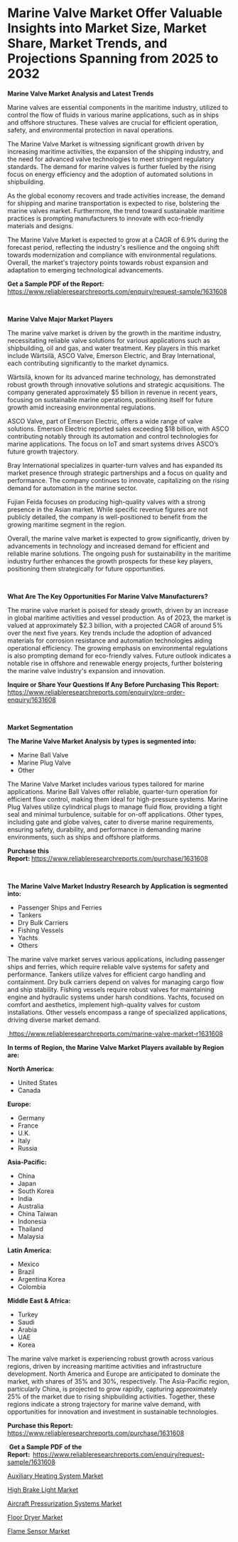 <p><h1>Marine Valve Market Offer Valuable Insights into Market Size, Market Share, Market Trends, and Projections Spanning from 2025 to 2032</h1></p><p><strong>Marine Valve Market Analysis and Latest Trends</strong></p>
<p><p>Marine valves are essential components in the maritime industry, utilized to control the flow of fluids in various marine applications, such as in ships and offshore structures. These valves are crucial for efficient operation, safety, and environmental protection in naval operations. </p><p>The Marine Valve Market is witnessing significant growth driven by increasing maritime activities, the expansion of the shipping industry, and the need for advanced valve technologies to meet stringent regulatory standards. The demand for marine valves is further fueled by the rising focus on energy efficiency and the adoption of automated solutions in shipbuilding. </p><p>As the global economy recovers and trade activities increase, the demand for shipping and marine transportation is expected to rise, bolstering the marine valves market. Furthermore, the trend toward sustainable maritime practices is prompting manufacturers to innovate with eco-friendly materials and designs. </p><p>The Marine Valve Market is expected to grow at a CAGR of 6.9% during the forecast period, reflecting the industry's resilience and the ongoing shift towards modernization and compliance with environmental regulations. Overall, the market's trajectory points towards robust expansion and adaptation to emerging technological advancements.</p></p>
<p><strong>Get a Sample PDF of the Report:&nbsp;</strong> <a href="https://www.reliableresearchreports.com/enquiry/request-sample/1631608?utm_campaign=40&utm_medium=2&utm_source=Github&utm_content=ia&utm_term=21022025&utm_id=marine-valve">https://www.reliableresearchreports.com/enquiry/request-sample/1631608</a></p>
<p>&nbsp;</p>
<p><strong>Marine Valve Major Market Players</strong></p>
<p><p>The marine valve market is driven by the growth in the maritime industry, necessitating reliable valve solutions for various applications such as shipbuilding, oil and gas, and water treatment. Key players in this market include Wärtsilä, ASCO Valve, Emerson Electric, and Bray International, each contributing significantly to the market dynamics.</p><p>Wärtsilä, known for its advanced marine technology, has demonstrated robust growth through innovative solutions and strategic acquisitions. The company generated approximately $5 billion in revenue in recent years, focusing on sustainable marine operations, positioning itself for future growth amid increasing environmental regulations.</p><p>ASCO Valve, part of Emerson Electric, offers a wide range of valve solutions. Emerson Electric reported sales exceeding $18 billion, with ASCO contributing notably through its automation and control technologies for marine applications. The focus on IoT and smart systems drives ASCO’s future growth trajectory.</p><p>Bray International specializes in quarter-turn valves and has expanded its market presence through strategic partnerships and a focus on quality and performance. The company continues to innovate, capitalizing on the rising demand for automation in the marine sector.</p><p>Fujian Feida focuses on producing high-quality valves with a strong presence in the Asian market. While specific revenue figures are not publicly detailed, the company is well-positioned to benefit from the growing maritime segment in the region.</p><p>Overall, the marine valve market is expected to grow significantly, driven by advancements in technology and increased demand for efficient and reliable marine solutions. The ongoing push for sustainability in the maritime industry further enhances the growth prospects for these key players, positioning them strategically for future opportunities.</p></p>
<p>&nbsp;</p>
<p><strong>What Are The Key Opportunities For Marine Valve Manufacturers?</strong></p>
<p><p>The marine valve market is poised for steady growth, driven by an increase in global maritime activities and vessel production. As of 2023, the market is valued at approximately $2.3 billion, with a projected CAGR of around 5% over the next five years. Key trends include the adoption of advanced materials for corrosion resistance and automation technologies aiding operational efficiency. The growing emphasis on environmental regulations is also prompting demand for eco-friendly valves. Future outlook indicates a notable rise in offshore and renewable energy projects, further bolstering the marine valve industry's expansion and innovation.</p></p>
<p><strong>Inquire or Share Your Questions If Any Before Purchasing This Report:</strong> <a href="https://www.reliableresearchreports.com/enquiry/pre-order-enquiry/1631608?utm_campaign=40&utm_medium=2&utm_source=Github&utm_content=ia&utm_term=21022025&utm_id=marine-valve">https://www.reliableresearchreports.com/enquiry/pre-order-enquiry/1631608</a></p>
<p>&nbsp;</p>
<p><strong>Market Segmentation</strong></p>
<p><strong>The Marine Valve Market Analysis by types is segmented into:</strong></p>
<p><ul><li>Marine Ball Valve</li><li>Marine Plug Valve</li><li>Other</li></ul></p>
<p><p>The Marine Valve Market includes various types tailored for marine applications. Marine Ball Valves offer reliable, quarter-turn operation for efficient flow control, making them ideal for high-pressure systems. Marine Plug Valves utilize cylindrical plugs to manage fluid flow, providing a tight seal and minimal turbulence, suitable for on-off applications. Other types, including gate and globe valves, cater to diverse marine requirements, ensuring safety, durability, and performance in demanding marine environments, such as ships and offshore platforms.</p></p>
<p><strong>Purchase this Report:&nbsp;</strong><a href="https://www.reliableresearchreports.com/purchase/1631608?utm_campaign=40&utm_medium=2&utm_source=Github&utm_content=ia&utm_term=21022025&utm_id=marine-valve">https://www.reliableresearchreports.com/purchase/1631608</a></p>
<p>&nbsp;</p>
<p><strong>The Marine Valve Market Industry Research by Application is segmented into:</strong></p>
<p><ul><li>Passenger Ships and Ferries</li><li>Tankers</li><li>Dry Bulk Carriers</li><li>Fishing Vessels</li><li>Yachts</li><li>Others</li></ul></p>
<p><p>The marine valve market serves various applications, including passenger ships and ferries, which require reliable valve systems for safety and performance. Tankers utilize valves for efficient cargo handling and containment. Dry bulk carriers depend on valves for managing cargo flow and ship stability. Fishing vessels require robust valves for maintaining engine and hydraulic systems under harsh conditions. Yachts, focused on comfort and aesthetics, implement high-quality valves for custom installations. Other vessels encompass a range of specialized applications, driving diverse market demand.</p></p>
<p><a href="https://www.reliableresearchreports.com/marine-valve-market-r1631608?utm_campaign=40&utm_medium=2&utm_source=Github&utm_content=ia&utm_term=21022025&utm_id=marine-valve">&nbsp;https://www.reliableresearchreports.com/marine-valve-market-r1631608</a></p>
<p><strong>In terms of Region, the Marine Valve Market Players available by Region are:</strong></p>
<p>
    <p> <strong> North America: </strong>
        <ul>
            <li>United States</li>
            <li>Canada</li>
        </ul>
        </p> 
    <p> <strong> Europe: </strong>
        <ul>
            <li>Germany</li>
            <li>France</li>
            <li>U.K.</li>
            <li>Italy</li>
            <li>Russia</li>
        </ul>
        </p> 
    <p> <strong> Asia-Pacific: </strong>
        <ul>
            <li>China</li>
            <li>Japan</li>
            <li>South Korea</li>
            <li>India</li>
            <li>Australia</li>
            <li>China Taiwan</li>
            <li>Indonesia</li>
            <li>Thailand</li>
            <li>Malaysia</li>
        </ul>
        </p> 
    <p> <strong> Latin America: </strong>
        <ul>
            <li>Mexico</li>
            <li>Brazil</li>
            <li>Argentina Korea</li>
            <li>Colombia</li>
        </ul>
        </p> 
    <p> <strong> Middle East & Africa: </strong>
        <ul>
            <li>Turkey</li>
            <li>Saudi</li>
            <li>Arabia</li>
            <li>UAE</li>
            <li>Korea</li>
        </ul>
    </p>
    </p>
<p><p>The marine valve market is experiencing robust growth across various regions, driven by increasing maritime activities and infrastructure development. North America and Europe are anticipated to dominate the market, with shares of 35% and 30%, respectively. The Asia-Pacific region, particularly China, is projected to grow rapidly, capturing approximately 25% of the market due to rising shipbuilding activities. Together, these regions indicate a strong trajectory for marine valve demand, with opportunities for innovation and investment in sustainable technologies.</p></p>
<p><strong>Purchase this Report: </strong><a href="https://www.reliableresearchreports.com/purchase/1631608?utm_campaign=40&utm_medium=2&utm_source=Github&utm_content=ia&utm_term=21022025&utm_id=marine-valve">https://www.reliableresearchreports.com/purchase/1631608</a></p>
<p>&nbsp;<strong>Get a Sample PDF of the Report:&nbsp;&nbsp;</strong><a href="https://www.reliableresearchreports.com/enquiry/request-sample/1631608?utm_campaign=40&utm_medium=2&utm_source=Github&utm_content=ia&utm_term=21022025&utm_id=marine-valve">https://www.reliableresearchreports.com/enquiry/request-sample/1631608</a></p>
<p><strong></strong></p>
<p><p><a href="https://github.com/ahamdyzabira4/Market-Research-Report-List-1/blob/main/auxiliary-heating-system-market.md?utm_campaign=40&utm_medium=2&utm_source=Github&utm_content=ia&utm_term=21022025&utm_id=marine-valve">Auxiliary Heating System Market</a></p><p><a href="https://github.com/saroarmaicky/Market-Research-Report-List-1/blob/main/high-brake-light-market.md?utm_campaign=40&utm_medium=2&utm_source=Github&utm_content=ia&utm_term=21022025&utm_id=marine-valve">High Brake Light Market</a></p><p><a href="https://github.com/lvaill871987/Market-Research-Report-List-1/blob/main/aircraft-pressurization-systems-market.md?utm_campaign=40&utm_medium=2&utm_source=Github&utm_content=ia&utm_term=21022025&utm_id=marine-valve">Aircraft Pressurization Systems Market</a></p><p><a href="https://github.com/tanekacalderon743/Market-Research-Report-List-1/blob/main/floor-dryer-market.md?utm_campaign=40&utm_medium=2&utm_source=Github&utm_content=ia&utm_term=21022025&utm_id=marine-valve">Floor Dryer Market</a></p><p><a href="https://github.com/klaassenmackenzie6/Market-Research-Report-List-1/blob/main/flame-sensor-market.md?utm_campaign=40&utm_medium=2&utm_source=Github&utm_content=ia&utm_term=21022025&utm_id=marine-valve">Flame Sensor Market</a></p></p>